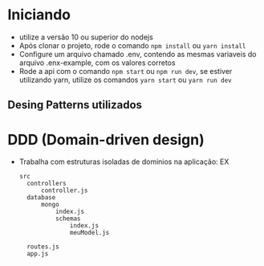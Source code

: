 # Iniciando
* utilize a versão 10 ou superior do nodejs
* Após clonar o projeto, rode o comando `npm install` ou `yarn install`
* Configure um arquivo chamado .env, contendo as mesmas variaveis do arquivo .enx-example, com os valores corretos
* Rode a api com o comando `npm start` ou `npm run dev`, se estiver utilizando yarn, utilize os comandos `yarn start` ou `yarn run dev`

## Desing Patterns utilizados
# DDD (Domain-driven design)
* Trabalha com estruturas isoladas de dominios na aplicação: EX
    
      src
        controllers
            controller.js   
        database
            mongo
                index.js
                schemas
                    index.js
                    meuModel.js
        
        routes.js
        app.js    


